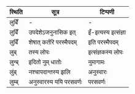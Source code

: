 | स्थिति | सूत्र | टिप्पणी |
| ----- | ------- | ------ |
| लुबिँ | - | - |
| लुबिँ | उपदेशेऽजनुनासिक इत् | इँ-इत्यस्य इत्संज्ञा |
| लुबिँ | शेषात् कर्तरि परस्मैपदम् | इति परस्मैपदम् |
| लुब् | तस्य लोपः | इत्संज्ञकस्य लोपः |
| लुन्ब् | इदितो नुम् धातोः | नुमागामः |
| लुंब् | नश्चापदान्तस्य झलि | अनुस्वारः |
| लुम्ब् | अनुस्वारस्य ययि परसवर्णः | परसवर्णः |
